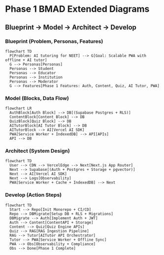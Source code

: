 # Phase 1 BMAD Extended Diagrams

## Blueprint → Model → Architect → Develop

### Blueprint (Problem, Personas, Features)
```mermaid
flowchart TD
  P[Problem: AI tutoring for NEET] --> G[Goal: Scalable PWA with offline + AI tutor]
  G --> Personas[Personas]
  Personas --> Student
  Personas --> Educator
  Personas --> Institution
  Personas --> Moderator
  G --> Features[Phase 1 Features: Auth, Content, Quiz, AI Tutor, PWA]
```

### Model (Blocks, Data Flow)
```mermaid
flowchart LR
  AuthBlock[Auth Block] --> DB[(Supabase Postgres + RLS)]
  ContentBlock[Content Block] --> DB
  QuizBlock[Quiz Block] --> DB
  AITutorBlock[AI Tutor Block] --> DB
  AITutorBlock --> AI[Vercel AI SDK]
  PWA[Service Worker + IndexedDB] --> API[APIs]
  API --> DB
```

### Architect (System Design)
```mermaid
flowchart TD
  User --> CDN --> VercelEdge --> Next[Next.js App Router]
  Next --> Supabase[(Auth + Postgres + Storage + pgvector)]
  Next --> AI[Vercel AI SDK]
  Next --> Logs[Observability]
  PWA[Service Worker + Cache + IndexedDB] --> Next
```

### Develop (Action Steps)
```mermaid
flowchart TD
  Start --> Repo[Init Monorepo + CI/CD]
  Repo --> DBMigrate[Setup DB + RLS + Migrations]
  DBMigrate --> Auth[Implement Auth + JWT]
  Auth --> Content[ContentAPI + Storage]
  Content --> Quiz[Quiz Engine APIs]
  Quiz --> RAG[RAG Ingestion Pipeline]
  RAG --> Tutor[AITutor API Orchestrator]
  Tutor --> PWA[Service Worker + Offline Sync]
  PWA --> Obs[Observability + Compliance]
  Obs --> Done[Phase 1 Complete]
```
